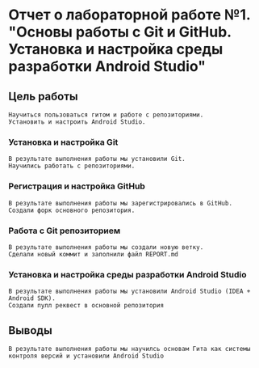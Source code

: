 # Отчет о лабораторной работе №1. "Основы работы с Git и GitHub. Установка и настройка среды разработки Android Studio"
## Цель работы
    Научиться пользоваться гитом и работе с репозиториями. 
    Установить и настроить Android Studio.

### Установка и настройка Git
    В результате выполнения работы мы установили Git.
    Научились работать с репозиториями.
    
### Регистрация и настройка GitHub
    В результате выполнения работы мы зарегистрировались в GitHub.
    Создали форк основного репозитория.

### Работа с Git репозиторием
    В результате выполнения работы мы создали новую ветку.
    Сделали новый коммит и заполнили файл REPORT.md

### Установка и настройка среды разработки  Android Studio
    В результате выполнения работы мы установили Android Studio (IDEA + Android SDK).
    Создали пулл реквест в основной репозитория

## Выводы
    В результате выполнения работы мы научилсь основам Гита как системы контроля версий и установили Android Studio
